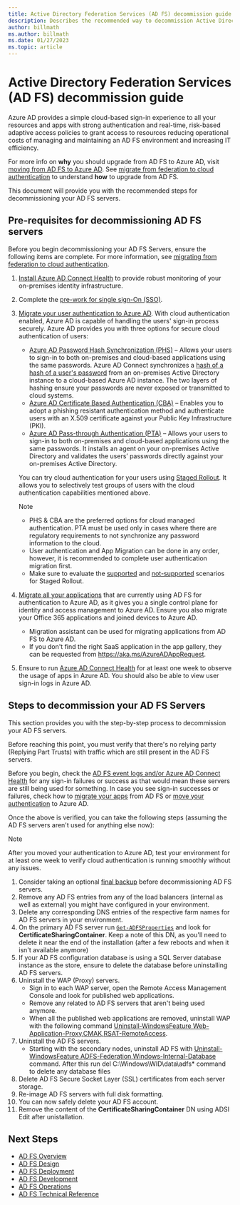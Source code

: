 ```yaml
---
title: Active Directory Federation Services (AD FS) decommission guide 
description: Describes the recommended way to decommission Active Directory Federation Services (AD FS) servers.
author: billmath
ms.author: billmath
ms.date: 01/27/2023
ms.topic: article
---
```


# Active Directory Federation Services (AD FS) decommission guide 

 

Azure AD provides a simple cloud-based sign-in experience to all your resources and apps with strong authentication and real-time, risk-based adaptive access policies to grant access to resources reducing operational costs of managing and maintaining an AD FS environment and increasing IT efficiency.  

For more info on **why** you should upgrade from AD FS to Azure AD, visit [moving from AD FS to Azure AD](https://aka.ms/adfs2aad). See [migrate from federation to cloud authentication](https://learn.microsoft.com/azure/active-directory/hybrid/migrate-from-federation-to-cloud-authentication) to understand **how** to upgrade from AD FS. 

This document will provide you with the recommended steps for decommissioning your AD FS servers.

## Pre-requisites for decommissioning AD FS servers 

Before you begin decommissioning your AD FS Servers, ensure the following items are complete.  For more information, see [migrating from federation to cloud authentication](https://learn.microsoft.com/azure/active-directory/hybrid/migrate-from-federation-to-cloud-authentication). 

 1. [Install Azure AD Connect Health](https://learn.microsoft.com/azure/active-directory/hybrid/how-to-connect-health-agent-install#install-the-agent-for-ad-fs) to provide robust monitoring of your on-premises identity infrastructure. 
 2. Complete the [pre-work for single sign-On (SSO)](https://learn.microsoft.com/azure/active-directory/hybrid/migrate-from-federation-to-cloud-authentication#pre-work-for-sso).
 3. [Migrate your user authentication to Azure AD](https://learn.microsoft.com/azure/active-directory/hybrid/how-to-connect-staged-rollout). With cloud authentication enabled, Azure AD is capable of handling the users' sign-in process securely. Azure AD provides you with three options for secure cloud authentication of users:
     - [Azure AD Password Hash Synchronization (PHS)](https://learn.microsoft.com/azure/active-directory/hybrid/whatis-phs) – Allows your users to sign-in to both on-premises and cloud-based applications using the same passwords. Azure AD Connect synchronizes a [hash of a hash of a user's password](https://learn.microsoft.com/azure/active-directory/hybrid/how-to-connect-password-hash-synchronization#detailed-description-of-how-password-hash-synchronization-works) from an on-premises Active Directory instance to a cloud-based Azure AD instance. The two layers of hashing ensure your passwords are never exposed or transmitted to cloud systems. 
     - [Azure AD Certificate Based Authentication (CBA)](https://learn.microsoft.com/azure/active-directory/authentication/concept-certificate-based-authentication) – Enables you to adopt a phishing resistant authentication method and authenticate users with an X.509 certificate against your Public Key Infrastructure (PKI). 
     - [Azure AD Pass-through Authentication (PTA)](https://learn.microsoft.com/azure/active-directory/hybrid/how-to-connect-pta) – Allows your users to sign-in to both on-premises and cloud-based applications using the same passwords. It installs an agent on your on-premises Active Directory and validates the users’ passwords directly against your on-premises Active Directory.  

     You can try cloud authentication for your users using [Staged Rollout](https://learn.microsoft.com/azure/active-directory/hybrid/how-to-connect-staged-rollout). It allows you to selectively test groups of users with the cloud authentication capabilities mentioned above. 

     >[!NOTE]  
     > - PHS & CBA are the preferred options for cloud managed authentication. PTA must be used only in cases where there are regulatory requirements to not synchronize any password information to the cloud. 
     >- User authentication and App Migration can be done in any order, however, it is recommended to complete user authentication migration first. 
     >- Make sure to evaluate the [supported](https://learn.microsoft.com/azure/active-directory/hybrid/how-to-connect-staged-rollout#supported-scenarios) and [not-supported](https://learn.microsoft.com/azure/active-directory/hybrid/how-to-connect-staged-rollout#unsupported-scenarios) scenarios for Staged Rollout. 

 

 3. [Migrate all your applications](https://learn.microsoft.com/azure/active-directory/manage-apps/migrate-adfs-apps-to-azure) that are currently using AD FS for authentication to Azure AD, as it gives you a single control plane for identity and access management to Azure AD. Ensure you also migrate your Office 365 applications and joined devices to Azure AD. 
     - Migration assistant can be used for migrating applications from AD FS to Azure AD. 
     - If you don't find the right SaaS application in the app gallery, they can be requested from https://aka.ms/AzureADAppRequest.  

 4. Ensure to run [Azure AD Connect Health](https://learn.microsoft.com/azure/active-directory/hybrid/how-to-connect-health-agent-install#install-the-agent-for-ad-fs) for at least one week to observe the usage of apps in Azure AD. You should also be able to view user sign-in logs in Azure AD. 

## Steps to decommission your AD FS Servers 

This section provides you with the step-by-step process to decommission your AD FS servers.  

Before reaching this point, you must verify that there's no relying party (Replying Part Trusts) with traffic which are still present in the AD FS servers.  

Before you begin, check the [AD FS event logs and/or Azure AD Connect Health](https://learn.microsoft.com/azure/active-directory/hybrid/how-to-connect-health-adfs) for any sign-in failures or success as that would mean these servers are still being used for something. In case you see sign-in successes or failures, check how to [migrate your apps](https://learn.microsoft.com/azure/active-directory/manage-apps/migrate-adfs-apps-to-azure) from AD FS or [move your authentication](https://learn.microsoft.com/azure/active-directory/hybrid/migrate-from-federation-to-cloud-authentication) to Azure AD. 

Once the above is verified, you can take the following steps (assuming the AD FS servers aren't used for anything else now): 

> [!NOTE]
> After you moved your authentication to Azure AD, test your environment for at least one week to verify cloud authentication is running smoothly without any issues. 

 1. Consider taking an optional [final backup](../operations/ad-fs-rapid-restore-tool.md#create-a-backup) before decommissioning AD FS servers.  
 2. Remove any AD FS entries from any of the load balancers (internal as well as external) you might have configured in your environment. 
 3. Delete any corresponding DNS entries of the respective farm names for AD FS servers in your environment. 
 4. On the primary AD FS server run [`Get-ADFSProperties`](https://learn.microsoft.com/powershell/module/adfs/get-adfsproperties?view=windowsserver2022-ps) and look for **CertificateSharingContainer**. Keep a note of this DN, as you'll need to delete it near the end of the installation (after a few reboots and when it isn't available anymore) 
 5. If your AD FS configuration database is using a SQL Server database instance as the store, ensure to delete the database before uninstalling AD FS servers.
 6. Uninstall the WAP (Proxy) servers. 
     - Sign in to each WAP server, open the Remote Access Management Console and look for published web applications. 
     - Remove any related to AD FS servers that aren't being used anymore. 
     - When all the published web applications are removed, uninstall WAP with the following command [Uninstall-WindowsFeature Web-Application-Proxy,CMAK,RSAT-RemoteAccess](https://learn.microsoft.com/powershell/module/servermanager/uninstall-windowsfeature?view=windowsserver2022-ps).
 7. Uninstall the AD FS servers.
     - Starting with the secondary nodes, uninstall AD FS with [Uninstall-WindowsFeature ADFS-Federation,Windows-Internal-Database](https://learn.microsoft.com/powershell/module/servermanager/uninstall-windowsfeature?view=windowsserver2022-ps) command. After this run del C:\Windows\WID\data\adfs* command to delete any database files
 8. Delete AD FS Secure Socket Layer (SSL) certificates from each server storage.
 9. Re-image AD FS servers with full disk formatting.
 10. You can now safely delete your AD FS account.
 11. Remove the content of the **CertificateSharingContainer** DN using ADSI Edit after unistallation.

## Next Steps
- [AD FS Overview](../ad-fs-overview.md)
- [AD FS Design](../AD-FS-Design.md)
- [AD FS Deployment](../AD-FS-Deployment.md)
- [AD FS Development](../AD-FS-Development.md)
- [AD FS Operations](../ad-fs-operations.md)
- [AD FS Technical Reference](../AD-FS-Technical-Reference.md)

